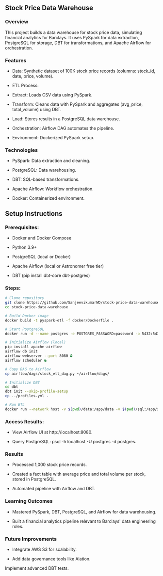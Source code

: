 ## Stock Price Data Warehouse

### Overview

This project builds a data warehouse for stock price data, simulating financial analytics for Barclays. It uses PySpark for data extraction, PostgreSQL for storage, DBT for transformations, and Apache Airflow for orchestration.

### Features





- Data: Synthetic dataset of 100K stock price records (columns: stock_id, date, price, volume).



- ETL Process:





- Extract: Loads CSV data using PySpark.



- Transform: Cleans data with PySpark and aggregates (avg_price, total_volume) using DBT.



- Load: Stores results in a PostgreSQL data warehouse.



- Orchestration: Airflow DAG automates the pipeline.



- Environment: Dockerized PySpark setup.

### Technologies





- PySpark: Data extraction and cleaning.



- PostgreSQL: Data warehousing.



- DBT: SQL-based transformations.



- Apache Airflow: Workflow orchestration.



- Docker: Containerized environment.

## Setup Instructions





### Prerequisites:





- Docker and Docker Compose



- Python 3.9+



- PostgreSQL (local or Docker)



- Apache Airflow (local or Astronomer free tier)



- DBT (pip install dbt-core dbt-postgres)



### Steps:
```bash
# Clone repository
git clone https://github.com/SanjeevikumarWD/stock-price-data-warehouse.git
cd stock-price-data-warehouse

# Build Docker image
docker build -t pyspark-etl -f docker/Dockerfile .

# Start PostgreSQL
docker run -d --name postgres -e POSTGRES_PASSWORD=password -p 5432:5432 postgres

# Initialize Airflow (local)
pip install apache-airflow
airflow db init
airflow webserver --port 8080 &
airflow scheduler &

# Copy DAG to Airflow
cp airflow/dags/stock_etl_dag.py ~/airflow/dags/

# Initialize DBT
cd dbt
dbt init --skip-profile-setup
cp ../profiles.yml .

# Run ETL
docker run --network host -v $(pwd)/data:/app/data -v $(pwd)/sql:/app/sql -v $(pwd)/dbt:/app/dbt pyspark-etl
```


### Access Results:





- View Airflow UI at http://localhost:8080.



- Query PostgreSQL: psql -h localhost -U postgres -d postgres.

### Results





- Processed 1,000 stock price records.



- Created a fact table with average price and total volume per stock, stored in PostgreSQL.



- Automated pipeline with Airflow and DBT.

### Learning Outcomes





- Mastered PySpark, DBT, PostgreSQL, and Airflow for data warehousing.



- Built a financial analytics pipeline relevant to Barclays' data engineering roles.

### Future Improvements





- Integrate AWS S3 for scalability.



- Add data governance tools like Alation.



Implement advanced DBT tests.
